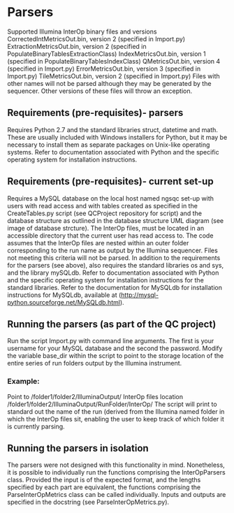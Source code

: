 # Parsers
Supported Illumina InterOp binary files and versions
CorrectedIntMetricsOut.bin, version 2 (specified in Import.py)
ExtractionMetricsOut.bin, version 2 (specified in PopulateBinaryTablesExtractionClass)
IndexMetricsOut.bin, version 1 (specified in PopulateBinaryTablesIndexClass)
QMetricsOut.bin, version 4 (specified in Import.py)
ErrorMetricsOut.bin, version 3 (specified in Import.py)
TileMetricsOut.bin, version 2 (specified in Import.py)
Files with other names will not be parsed although they may be generated by the sequencer. 
Other versions of these files will throw an exception.

## Requirements (pre-requisites)- parsers
Requires Python 2.7 and the standard libraries struct, datetime and math. These are usually included with Windows installers for Python, but it may be necessary to install them as separate packages on Unix-like operating systems. Refer to documentation associated with Python and the specific operating system for installation instructions.

## Requirements (pre-requisites)- current set-up
Requires a MySQL database on the local host named ngsqc set-up with users with read access and with tables created as specified in the CreateTables.py script (see QCProject repository for script) and the database structure as outlined in the database structure UML diagram (see image of database strcture).
The InterOp files, must be located in an accessible directory that the current user has read access to. The code assumes that the InterOp files are nested within an outer folder corresponding to the run name as output by the Illumina sequencer. Files not meeting this criteria will not be parsed.
In addition to the requirements for the parsers (see above), also requires the standard libraries os and sys, and the library mySQLdb. Refer to documentation associated with Python and the specific operating system for installation instructions for the standard libraries. Refer to the documentation for MySQLdb for installation instructions for MySQLdb, available at (http://mysql-python.sourceforge.net/MySQLdb.html).

## Running the parsers (as part of the QC project)
Run the script Import.py with command line arguments. The first is your username for your MySQL database and the second the password. Modify the variable base_dir within the script to point to the storage location of the entire series of run folders output by the Illumina instrument.
### Example: 
Point to /folder1/folder2/IlluminaOutput/
InterOp files location /folder1/folder2/IlluminaOutput/RunFolder/InterOp/
The script will print to standard out the name of the run (derived from the Illumina named folder in which the InterOp files sit, enabling the user to keep track of which folder it is currently parsing.

## Running the parsers in isolation
The parsers were not designed with this functionality in mind. Nonetheless, it is possible to individually run the functions comprising the InterOpParsers class. Provided the input is of the expected format, and the lengths specified by each part are equivalent, the functions comprising the ParseInterOpMetrics class can be called individually. Inputs and outputs are specified in the docstring (see ParseInterOpMetrics.py).


